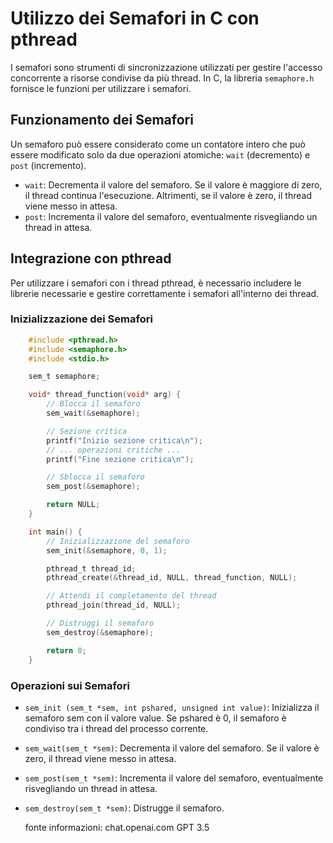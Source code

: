 # Utilizzo dei Semafori in C con pthread

I semafori sono strumenti di sincronizzazione utilizzati per gestire l'accesso concorrente a risorse condivise da più thread. In C, la libreria `semaphore.h` fornisce le funzioni per utilizzare i semafori. 

## Funzionamento dei Semafori

Un semaforo può essere considerato come un contatore intero che può essere modificato solo da due operazioni atomiche: `wait` (decremento) e `post` (incremento).

- `wait`: Decrementa il valore del semaforo. Se il valore è maggiore di zero, il thread continua l'esecuzione. Altrimenti, se il valore è zero, il thread viene messo in attesa.
- `post`: Incrementa il valore del semaforo, eventualmente risvegliando un thread in attesa.

## Integrazione con pthread

Per utilizzare i semafori con i thread pthread, è necessario includere le librerie necessarie e gestire correttamente i semafori all'interno dei thread.

### Inizializzazione dei Semafori

```c
    #include <pthread.h>
    #include <semaphore.h>
    #include <stdio.h>

    sem_t semaphore;

    void* thread_function(void* arg) {
        // Blocca il semaforo
        sem_wait(&semaphore);

        // Sezione critica
        printf("Inizio sezione critica\n");
        // ... operazioni critiche ...
        printf("Fine sezione critica\n");

        // Sblocca il semaforo
        sem_post(&semaphore);

        return NULL;
    }

    int main() {
        // Inizializzazione del semaforo
        sem_init(&semaphore, 0, 1);

        pthread_t thread_id;
        pthread_create(&thread_id, NULL, thread_function, NULL);

        // Attendi il completamento del thread
        pthread_join(thread_id, NULL);

        // Distruggi il semaforo
        sem_destroy(&semaphore);

        return 0;
    }

```


### Operazioni sui Semafori

- `sem_init (sem_t *sem, int pshared, unsigned int value)`: Inizializza il semaforo sem con il valore value. Se pshared è 0, il semaforo è condiviso tra i thread del processo corrente.
    
- `sem_wait(sem_t *sem)`: Decrementa il valore del semaforo. Se il valore è zero, il thread viene messo in attesa.
    
- `sem_post(sem_t *sem)`: Incrementa il valore del semaforo, eventualmente risvegliando un thread in attesa.
    
- `sem_destroy(sem_t *sem)`: Distrugge il semaforo.


    fonte informazioni: chat.openai.com GPT 3.5




